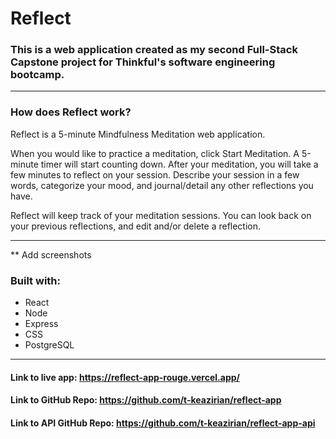 # Reflect


### This is a web application created as my second Full-Stack Capstone project for Thinkful's software engineering bootcamp.

------

### How does Reflect work?

Reflect is a 5-minute Mindfulness Meditation web application.

When you would like to practice a meditation, click Start Meditation. A 5-minute timer will start counting down. After your meditation, you will take a few minutes to reflect on your session.  Describe your session in a few words, categorize your mood, and journal/detail any other reflections you have.

Reflect will keep track of your meditation sessions. You can look back on your previous reflections, and edit and/or delete a reflection.

---

** Add screenshots

### Built with:
* React
* Node
* Express
* CSS
* PostgreSQL

------

#### Link to live app: https://reflect-app-rouge.vercel.app/

#### Link to GitHub Repo: https://github.com/t-keazirian/reflect-app

#### Link to API GitHub Repo: https://github.com/t-keazirian/reflect-app-api